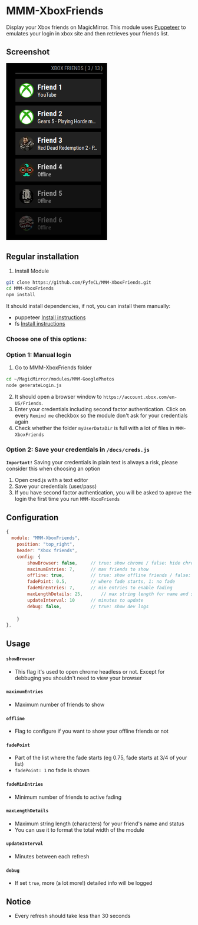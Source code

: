 # MMM-XboxFriends
Display your Xbox friends on MagicMirror. This module uses [Puppeteer](https://github.com/puppeteer/puppeteer) to emulates your login in xbox site and then retrieves your friends list.

## Screenshot
![](https://github.com/FyfeCL/MMM-XboxFriends/blob/master/img/examples/example.png?raw=true)

## Regular installation
1. Install Module
```sh
git clone https://github.com/FyfeCL/MMM-XboxFriends.git
cd MMM-XboxFriends
npm install
```

It should install dependencies, if not, you can install them manually:
- puppeteer [Install instructions](https://github.com/puppeteer/puppeteer)
- fs [Install instructions](https://github.com/douzi8/file-system)


### Choose one of this options:

### Option 1: Manual login
1. Go to MMM-XboxFriends folder
```sh
cd ~/MagicMirror/modules/MMM-GooglePhotos
node generateLogin.js
```

2. It should open a browser window to `https://account.xbox.com/en-US/Friends`.
3. Enter your credentials including second factor authentication. Click on every `Remind me` checkbox so the module don't ask for your credentials again
4. Check whether the folder `myUserDataDir` is full with a lot of files in `MMM-XboxFriends`

### Option 2: Save your credentials in `/docs/creds.js`
**`Important!`** Saving your credentials in plain text is always a risk, please consider this when choosing an option
1. Open cred.js with a text editor
2. Save your credentials (user/pass)
3. If you have second factor authentication, you will be asked to aprove the login the first time you run `MMM-XboxFriends` 

## Configuration
```javascript
{
  module: "MMM-XboxFriends",
	position: "top_right",
	header: "Xbox friends",
	config: {
		showBrowser: false,		// true: show chrome / false: hide chrome
		maximumEntries: 7,		// max friends to show
		offline: true,			// true: show offline friends / false: show only online friends
		fadePoint: 0.5,			// where fade starts, 1: no fade
		fadeMinEntries: 7,		// min entries to enable fading
		maxLengthDetails: 25,		// max string length for name and status
		updateInterval: 10		// minutes to update
		debug: false,			// true: show dev logs
		
	}
},
```

## Usage
#### **`showBrowser`**
- This flag it's used to open chrome headless or not. Except for debbuging you shouldn't need to view your browser

#### **`maximumEntries`**
- Maximum number of friends to show

#### **`offline`**
- Flag to configure if you want to show your offline friends or not

#### **`fadePoint`**
- Part of the list where the fade starts (eg 0.75, fade starts at 3/4 of your list)
- `fadePoint: 1` no fade is shown

#### **`fadeMinEntries`**
- Minimum number of friends to active fading

#### **`maxLengthDetails`**
- Maximum string length (characters) for your friend's name and status
- You can use it to format the total width of the module

#### **`updateInterval`**
- Minutes between each refresh

#### **`debug`**
- If set `true`, more (a lot more!) detailed info will be logged


## Notice
- Every refresh should take less than 30 seconds



